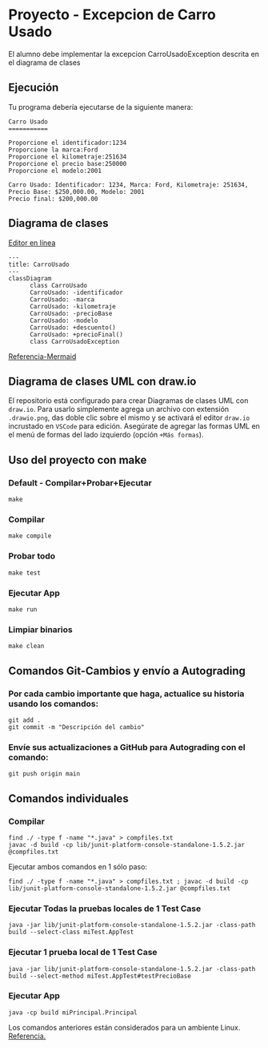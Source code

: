 # Proyecto - Excepcion de Carro Usado

El alumno debe implementar la excepcion CarroUsadoException descrita en el diagrama de clases

## Ejecución

Tu programa debería ejecutarse de la siguiente manera:

```
Carro Usado
===========

Proporcione el identificador:1234
Proporcione la marca:Ford
Proporcione el kilometraje:251634
Proporcione el precio base:250000
Proporcione el modelo:2001

Carro Usado: Identificador: 1234, Marca: Ford, Kilometraje: 251634, Precio Base: $250,000.00, Modelo: 2001
Precio final: $200,000.00
```

## Diagrama de clases
[Editor en línea](https://mermaid.live/)
```mermaid
---
title: CarroUsado
---
classDiagram
      class CarroUsado
      CarroUsado: -identificador
      CarroUsado: -marca
      CarroUsado: -kilometraje
      CarroUsado: -precioBase
      CarroUsado: -modelo
      CarroUsado: +descuento()
      CarroUsado: +precioFinal()
      class CarroUsadoException
```
[Referencia-Mermaid](https://mermaid.js.org/syntax/classDiagram.html)

## Diagrama de clases UML con draw.io
El repositorio está configurado para crear Diagramas de clases UML con ```draw.io```. Para usarlo simplemente agrega un archivo con extensión ```.drawio.png```, das doble clic sobre el mismo y se activará el editor ```draw.io``` incrustado en ```VSCode``` para edición. Asegúrate de agregar las formas UML en el menú de formas del lado izquierdo (opción ```+Más formas```).

## Uso del proyecto con make

### Default - Compilar+Probar+Ejecutar
```
make
```
### Compilar
```
make compile
```
### Probar todo
```
make test
```
### Ejecutar App
```
make run
```
### Limpiar binarios
```
make clean
```
## Comandos Git-Cambios y envío a Autograding

### Por cada cambio importante que haga, actualice su historia usando los comandos:
```
git add .
git commit -m "Descripción del cambio"
```
### Envíe sus actualizaciones a GitHub para Autograding con el comando:
```
git push origin main
```
## Comandos individuales
### Compilar

```
find ./ -type f -name "*.java" > compfiles.txt
javac -d build -cp lib/junit-platform-console-standalone-1.5.2.jar @compfiles.txt
```
Ejecutar ambos comandos en 1 sólo paso:

```
find ./ -type f -name "*.java" > compfiles.txt ; javac -d build -cp lib/junit-platform-console-standalone-1.5.2.jar @compfiles.txt
```


### Ejecutar Todas la pruebas locales de 1 Test Case

```
java -jar lib/junit-platform-console-standalone-1.5.2.jar -class-path build --select-class miTest.AppTest
```
### Ejecutar 1 prueba local de 1 Test Case

```
java -jar lib/junit-platform-console-standalone-1.5.2.jar -class-path build --select-method miTest.AppTest#testPrecioBase
```
### Ejecutar App
```
java -cp build miPrincipal.Principal
```
Los comandos anteriores están considerados para un ambiente Linux. [Referencia.](https://www.baeldung.com/junit-run-from-command-line)
